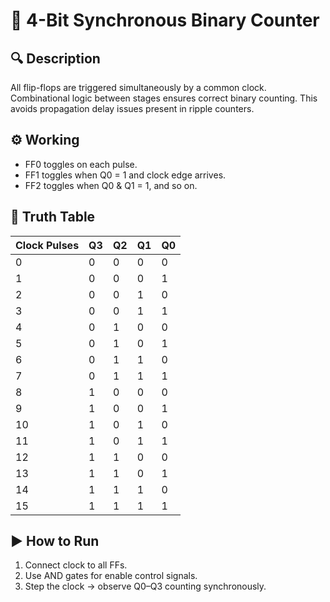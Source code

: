# 🧩 4-Bit Synchronous Binary Counter

## 🔍 Description

All flip-flops are triggered simultaneously by a common clock.
Combinational logic between stages ensures correct binary counting.
This avoids propagation delay issues present in ripple counters.

## ⚙️ Working

- FF0 toggles on each pulse.
- FF1 toggles when Q0 = 1 and clock edge arrives.
- FF2 toggles when Q0 & Q1 = 1, and so on.


## 🧠 Truth Table
 | Clock Pulses | Q3 | Q2 | Q1 | Q0 |
| ------------ | -- | -- | -- | -- |
| 0            | 0  | 0  | 0  | 0  |
| 1            | 0  | 0  | 0  | 1  |
| 2            | 0  | 0  | 1  | 0  |
| 3            | 0  | 0  | 1  | 1  |
| 4            | 0  | 1  | 0  | 0  |
| 5            | 0  | 1  | 0  | 1  |
| 6            | 0  | 1  | 1  | 0  |
| 7            | 0  | 1  | 1  | 1  |
| 8            | 1  | 0  | 0  | 0  |
| 9            | 1  | 0  | 0  | 1  |
| 10            | 1  | 0  | 1  | 0  |
| 11            | 1  | 0  | 1  | 1  |
| 12            | 1  | 1  | 0  | 0  |
| 13            | 1  | 1  | 0  | 1  |
| 14            | 1  | 1  | 1  | 0  |
| 15            | 1  | 1  | 1  | 1  |

## ▶️ How to Run
1. Connect clock to all FFs.
2. Use AND gates for enable control signals.
3. Step the clock → observe Q0–Q3 counting synchronously.
